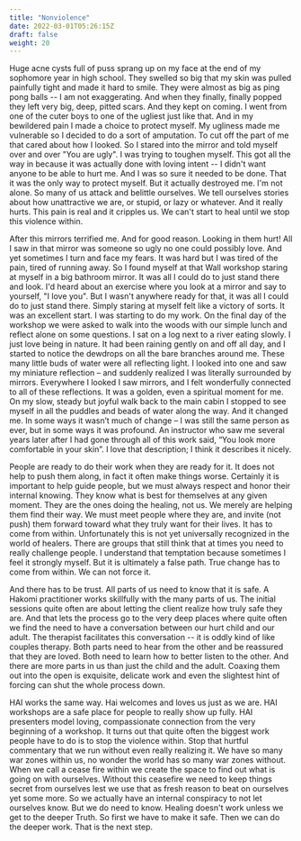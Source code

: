 ```yaml
---
title: "Nonviolence"
date: 2022-03-01T05:26:15Z
draft: false
weight: 20
---
```


Huge acne cysts full of puss sprang up on my face at the end of my sophomore year in high school. They swelled so big that my skin was pulled painfully tight and made it hard to smile. They were almost as big as ping pong balls -- I am not exaggerating. And when they finally, finally popped they left very big, deep, pitted scars. And they kept on coming. I went from one of the cuter boys to one of the ugliest just like that. And in my bewildered pain I made a choice to protect myself. My ugliness made me vulnerable so I decided to do a sort of amputation. To cut off the part of me that cared about how I looked. So I stared into the mirror and told myself over and over "You are ugly". I was trying to toughen myself. This got all the way in because it was actually done with loving intent -- I didn't want anyone to be able to hurt me. And I was so sure it needed to be done. That it was the only way to protect myself. But it actually destroyed me. I'm not alone. So many of us attack and belittle ourselves. We tell ourselves stories about how unattractive we are, or stupid, or lazy or whatever. And it really hurts. This pain is real and it cripples us. We can't start to heal until we stop this violence within.

After this mirrors terrified me. And for good reason. Looking in them hurt! All I saw in that mirror was someone so ugly no one could possibly love. And yet sometimes I turn and face my fears. It was hard but I was tired of the pain, tired of running away. So I found myself at that Wall workshop staring at myself in a big bathroom mirror. It was all I could do to just stand there and look. I'd heard about an exercise where you look at a mirror and say to yourself, "I love you". But I wasn't anywhere ready for that, it was all I could do to just stand there. Simply staring at myself felt like a victory of sorts. It was an excellent start. I was starting to do my work. On the final day of the workshop we were asked to walk into the woods with our simple lunch and reflect alone on some questions. I sat on a log next to a river eating slowly. I just love being in nature. It had been raining gently on and off all day, and I started to notice the dewdrops on all the bare branches around me. These many little buds of water were all reflecting light. I looked into one and saw my miniature reflection – and suddenly realized I was literally surrounded by mirrors. Everywhere I looked I saw mirrors, and I felt wonderfully connected to all of these reflections. It was a golden, even a spiritual moment for me. On my slow, steady but joyful walk back to the main cabin I stopped to see myself in all the puddles and beads of water along the way. And it changed me. In some ways it wasn’t much of change – I was still the same person as ever, but in some ways it was profound. An instructor who saw me several years later after I had gone through all of this work said, “You look more comfortable in your skin”. I love that description; I think it describes it nicely.

People are ready to do their work when they are ready for it. It does not help to push them along, in fact it often make things worse. Certainly it is important to help guide people, but we must always respect and honor their internal knowing. They know what is best for themselves at any given moment. They are the ones doing the healing, not us. We merely are helping them find their way.  We must meet people where they are, and invite (not push) them forward toward what they truly want for their lives. It has to come from within. Unfortunately this is not yet universally recognized in the world of healers. There are groups that still think that at times you need to really challenge people. I understand that temptation because sometimes I feel it strongly myself. But it is ultimately a false path. True change has to come from within. We can not force it.

And there has to be trust. All parts of us need to know that it is safe. A Hakomi practitioner works skillfully with the many parts of us. The initial sessions quite often are about letting the client realize how truly safe they are. And that lets the process go to the very deep places where quite often we find the need to have a conversation between our hurt child and our adult. The therapist facilitates this conversation -- it is oddly kind of like couples therapy. Both parts need to hear from the other and be reassured that they are loved. Both need to learn how to better listen to the other. And there are more parts in us than just the child and the adult. Coaxing them out into the open is exquisite, delicate work and even the slightest hint of forcing can shut the whole process down.

HAI works the same way. Hai welcomes and loves us just as we are. HAI workshops are a safe place for people to really show up fully. HAI presenters model loving, compassionate connection from the very beginning of a workshop. It turns out that quite often the biggest work people have to do is to stop the violence within. Stop that hurtful commentary that we run without even really realizing it. We have so many war zones within us, no wonder the world has so many war zones without. When we call a cease fire within we create the space to find out what is going on with ourselves. Without this ceasefire we need to keep things secret from ourselves lest we use that as fresh reason to beat on ourselves yet some more. So we actually have an internal conspiracy to not let ourselves know. But we do need to know. Healing doesn't work unless we get to the deeper Truth. So first we have to make it safe. Then we can do the deeper work. That is the next step.
